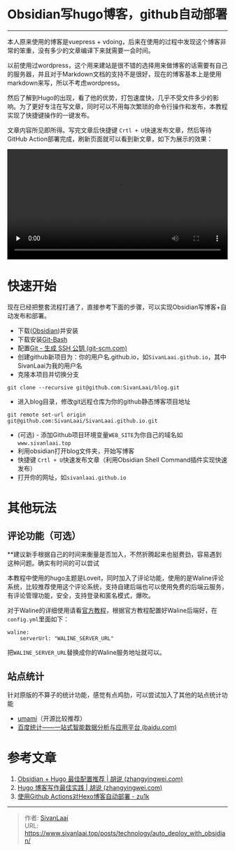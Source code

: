 # Obsidian写hugo博客，github自动部署


---

本人原来使用的博客是vuepress + vdoing，后来在使用的过程中发现这个博客非常的笨重，没有多少的文章编译下来就需要一会时间。

以前使用过wordpress，这个用来建站是很不错的选择用来做博客的话需要有自己的服务器，并且对于Markdown文档的支持不是很好，现在的博客基本上是使用markdown来写，所以不考虑wordpress。

然后了解到Hugo的出现，看了他的优势，打包速度快，几乎不受文件多少的影响。为了更好专注在写文章，同时可以不用每次繁琐的命令行操作和发布，本教程实现了快捷键操作的一键发布。

文章内容所见即所得。写完文章后快捷键 ```Crtl + U```快速发布文章，然后等待GitHub Action部署完成，刷新页面就可以看到新文章，如下为展示的效果：

<video id="video" controls="" preload="none" style="width: 100%; heigth: 100%">
    <source id="mp4" src="/video/obsdidian_hugo_auto_deploy.mp4" type="video/mp4">
</video>


# 快速开始
现在已经把整套流程打通了，直接参考下面的步骤，可以实现Obsidian写博客+自动发布和部署。
- 下载([Obsidian](https://obsidian.md/))并安装
- 下载安装[Git-Bash](https://www.git-scm.com/downloads)
-  配置[Git - 生成 SSH 公钥 (git-scm.com)](https://git-scm.com/book/zh/v2/%E6%9C%8D%E5%8A%A1%E5%99%A8%E4%B8%8A%E7%9A%84-Git-%E7%94%9F%E6%88%90-SSH-%E5%85%AC%E9%92%A5)
- 创建github新项目为：你的用户名.github.io，如```SivanLaai.github.io```，其中SivanLaai为我的用户名
- 克隆本项目并切换分支
```
git clone --recursive git@github.com:SivanLaai/blog.git
```
- 进入blog目录，修改git远程仓库为你的github静态博客项目地址
```
git remote set-url origin git@github.com:SivanLaai/SivanLaai.github.io.git
```
- (可选) - 添加Github项目环境变量```WEB_SITE```为你自己的域名如```www.sivanlaai.top```
- 利用obsidian打开blog文件夹，开始写博客
- 快捷键 ```Crtl + U```快速发布文章（利用Obsidian Shell Command插件实现快速发布）
- 打开你的网址，如```sivanlaai.github.io```
# 其他玩法
## 评论功能（可选）
**建议新手根据自己的时间来衡量是否加入，不然折腾起来也挺费劲，容易遇到这种问题。确实有时间的可以尝试

本教程中使用的hugo主题是Loveit，同时加入了评论功能，使用的是Waline评论系统，比较推荐使用这个评论系统，支持自建后端也可以使用免费的后端云服务，有评论管理功能，安全，支持登录和匿名模式，爆吹。

对于Waline的详细使用请看[官方教程](https://waline.js.org/guide/get-started/)，根据官方教程配置好Waline后端好，在```config.yml```里面如下：
```
waline:
    serverUrl: "WALINE_SERVER_URL"
```
把```WALINE_SERVER_URL```替换成你的Waline服务地址就可以。
## 站点统计
针对原版的不算子的统计功能，感觉有点鸡肋，可以尝试加入了其他的站点统计功能
- [umami](https://github.com/umami-software/umami)（开源比较推荐）
- [百度统计——一站式智能数据分析与应用平台 (baidu.com)](https://tongji.baidu.com/web5/welcome/login)


# 参考文章
1. [Obsidian + Hugo 最佳配置推荐 | 胡说 (zhangyingwei.com)](https://blog.zhangyingwei.com/posts/2022m4d12h13m13s22/)
2. [Hugo 博客写作最佳实践 | 胡说 (zhangyingwei.com)](https://blog.zhangyingwei.com/posts/2022m4d11h19m42s28/)
3. [使用Github Actions对Hexo博客自动部署 - zu1k](https://zu1k.com/posts/coding/use-github-actions-to-auto-deploy-hexo/#%E5%89%8D%E8%A8%80)

---

> 作者: [SivanLaai](https://www.sivanlaai.top)  
> URL: https://www.sivanlaai.top/posts/technology/auto_deploy_with_obsidian/  

